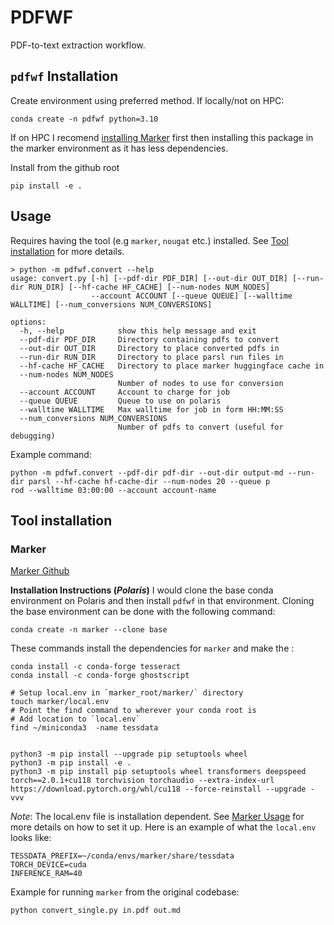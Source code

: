 # PDFWF
PDF-to-text extraction workflow.

## `pdfwf` Installation

Create environment using preferred method. If locally/not on HPC:

```
conda create -n pdfwf python=3.10
```
If on HPC I recomend [installing Marker](#tool-installation) first then installing this package in the marker environment as it has less dependencies.

Install from the github root 
```
pip install -e .
```

## Usage 
Requires having the tool (e.g `marker`, `nougat` etc.) installed. See [Tool installation](#tool-installation) for more details.

```
> python -m pdfwf.convert --help 
usage: convert.py [-h] [--pdf-dir PDF_DIR] [--out-dir OUT_DIR] [--run-dir RUN_DIR] [--hf-cache HF_CACHE] [--num-nodes NUM_NODES]
                  --account ACCOUNT [--queue QUEUE] [--walltime WALLTIME] [--num_conversions NUM_CONVERSIONS]

options:
  -h, --help            show this help message and exit
  --pdf-dir PDF_DIR     Directory containing pdfs to convert
  --out-dir OUT_DIR     Directory to place converted pdfs in
  --run-dir RUN_DIR     Directory to place parsl run files in
  --hf-cache HF_CACHE   Directory to place marker huggingface cache in
  --num-nodes NUM_NODES
                        Number of nodes to use for conversion
  --account ACCOUNT     Account to charge for job
  --queue QUEUE         Queue to use on polaris
  --walltime WALLTIME   Max walltime for job in form HH:MM:SS
  --num_conversions NUM_CONVERSIONS
                        Number of pdfs to convert (useful for debugging)

```

Example command: 
```
python -m pdfwf.convert --pdf-dir pdf-dir --out-dir output-md --run-dir parsl --hf-cache hf-cache-dir --num-nodes 20 --queue p
rod --walltime 03:00:00 --account account-name
```

## Tool installation 

### Marker 

[Marker Github](https://github.com/VikParuchuri/marker)

__Installation Instructions (*Polaris*)__
I would clone the base conda environment on Polaris and then install `pdfwf` in that environment. Cloning the base environment can be done with the following command:

```
conda create -n marker --clone base
```
These commands install the dependencies for `marker` and make the :

```
conda install -c conda-forge tesseract
conda install -c conda-forge ghostscript

# Setup local.env in `marker_root/marker/` directory
touch marker/local.env
# Point the find command to wherever your conda root is 
# Add location to `local.env` 
find ~/miniconda3  -name tessdata


python3 -m pip install --upgrade pip setuptools wheel
python3 -m pip install -e .
python3 -m pip install pip setuptools wheel transformers deepspeed torch==2.0.1+cu118 torchvision torchaudio --extra-index-url https://download.pytorch.org/whl/cu118 --force-reinstall --upgrade -vvv

```

*Note*: The local.env file is installation dependent. See [Marker Usage](https://github.com/VikParuchuri/marker?tab=readme-ov-file#usage) for more details on how to set it up. Here is an example of what the `local.env` looks like:

```
TESSDATA_PREFIX=~/conda/envs/marker/share/tessdata
TORCH_DEVICE=cuda
INFERENCE_RAM=40
```

Example for running `marker` from the original codebase: 
```
python convert_single.py in.pdf out.md
```
